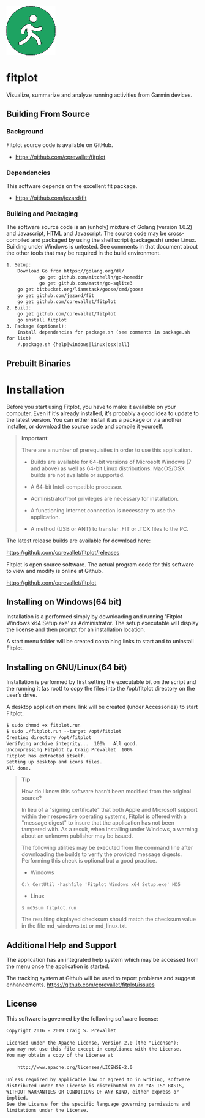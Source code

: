 <img src="https://github.com/cprevallet/fitplot/blob/master/icons/fitplot_color.png">

# fitplot
Visualize, summarize and analyze running activities from Garmin devices.

Building From Source
--------------------

### Background
Fitplot source code is available on GitHub.

-   <https://github.com/cprevallet/fitplot>

### Dependencies
This software depends on the excellent fit package.

-  <https://github.com/jezard/fit>

### Building and Packaging
The software source code is an (unholy) mixture of Golang (version 1.6.2) and
Javascript, HTML and Javascript.  The source code may be cross-compiled and packaged by using
the shell script (package.sh) under Linux.  Building under Windows is
untested. See comments in that document about the other tools that may
be required in the build environment.

	1. Setup:
		Download Go from https://golang.org/dl/
                go get github.com/mitchellh/go-homedir
                go get github.com/mattn/go-sqlite3
		go get bitbucket.org/liamstask/goose/cmd/goose
		go get github.com/jezard/fit
		go get github.com/cprevallet/fitplot
	2. Build:
		go get github.com/cprevallet/fitplot
		go install fitplot
	3. Package (optional):
		Install dependencies for package.sh (see comments in package.sh for list)
		/.package.sh {help|windows|linux|osx|all}

Prebuilt Binaries
-----------------

# Installation

Before you start using Fitplot, you have to make it available on your
computer. Even if it’s already installed, it’s probably a good idea to
update to the latest version. You can either install it as a package or
via another installer, or download the source code and compile it
yourself.

> **Important**
> 
> There are a number of prerequisites in order to use this application.
> 
>   - Builds are available for 64-bit versions of Microsoft Windows (7
>     and above) as well as 64-bit Linux distributions. MacOS/OSX builds
>     are not available or supported.
> 
>   - A 64-bit Intel-compatible processor.
> 
>   - Administrator/root privileges are necessary for installation.
> 
>   - A functioning Internet connection is necessary to use the
>     application.
> 
>   - A method (USB or ANT) to transfer .FIT or .TCX files to the PC.

The latest release builds are available for download here:

<https://github.com/cprevallet/fitplot/releases>

Fitplot is open source software. The actual program code for this
software to view and modify is online at Github.

<https://github.com/cprevallet/fitplot>

## Installing on Windows(64 bit)

Installation is a performed simply by downloading and running 'Fitplot
Windows x64 Setup.exe' as Administrator. The setup executable will
display the license and then prompt for an installation location.

A start menu folder will be created containing links to start and to
uninstall Fitplot.

## Installing on GNU/Linux(64 bit)

Installation is performed by first setting the executable bit on the
script and the running it (as root) to copy the files into the
/opt/fitplot directory on the user’s drive.

A desktop application menu link will be created (under Accessories) to
start Fitplot.

``` console
$ sudo chmod +x fitplot.run
$ sudo ./fitplot.run --target /opt/fitplot
Creating directory /opt/fitplot
Verifying archive integrity...  100%   All good.
Uncompressing Fitplot by Craig Prevallet  100%
Fitplot has extracted itself.
Setting up desktop and icons files.
All done.
```

> **Tip**
> 
> How do I know this software hasn’t been modified from the original
> source?
> 
> In lieu of a "signing certificate" that both Apple and Microsoft
> support within their respective operating systems, Fitplot is offered
> with a "message digest" to insure that the application has not been
> tampered with. As a result, when installing under Windows, a warning
> about an unknown publisher may be issued.
> 
> The following utilities may be executed from the command line after
> downloading the builds to verify the provided message digests.
> Performing this check is optional but a good practice.
> 
>   - Windows
> 
> 
> 
> ``` console
> C:\ CertUtil -hashfile 'Fitplot Windows x64 Setup.exe' MD5
> ```
> 
>   - Linux
> 
>
> 
> ``` console
> $ md5sum fitplot.run
> ```
> 
> The resulting displayed checksum should match the checksum value in
> the file md\_windows.txt or md\_linux.txt.


Additional Help and Support
---------------------------

The application has an integrated help system which may be accessed from
the menu once the application is started.

The tracking system at Github will be used to report problems and suggest enhancements.
https://github.com/cprevallet/fitplot/issues
                                                                                                        
License
-------

This software is governed by the following software license:

    Copyright 2016 - 2019 Craig S. Prevallet

    Licensed under the Apache License, Version 2.0 (the "License");
    you may not use this file except in compliance with the License.
    You may obtain a copy of the License at

        http://www.apache.org/licenses/LICENSE-2.0

    Unless required by applicable law or agreed to in writing, software
    distributed under the License is distributed on an "AS IS" BASIS,
    WITHOUT WARRANTIES OR CONDITIONS OF ANY KIND, either express or implied.
    See the License for the specific language governing permissions and
    limitations under the License.


